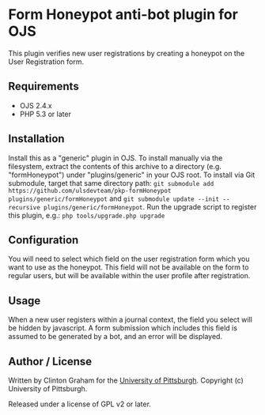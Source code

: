# Form Honeypot anti-bot plugin for OJS

This plugin verifies new user registrations by creating a honeypot on the User Registration form.

## Requirements

* OJS 2.4.x
* PHP 5.3 or later

## Installation

Install this as a "generic" plugin in OJS.  To install manually via the filesystem, extract the contents of this archive to a directory (e.g. "formHoneypot") under "plugins/generic" in your OJS root.  To install via Git submodule, target that same directory path: `git submodule add https://github.com/ulsdevteam/pkp-formHoneypot plugins/generic/formHoneypot` and `git submodule update --init --recursive plugins/generic/formHoneypot`.  Run the upgrade script to register this plugin, e.g.: `php tools/upgrade.php upgrade`

## Configuration

You will need to select which field on the user registration form which you want to use as the honeypot.  This field will not be available on the form to regular users, but will be available within the user profile after registration.

## Usage

When a new user registers within a journal context, the field you select will be hidden by javascript.  A form submission which includes this field is assumed to be generated by a bot, and an error will be displayed.

## Author / License

Written by Clinton Graham for the [University of Pittsburgh](http://www.pitt.edu).  Copyright (c) University of Pittsburgh.

Released under a license of GPL v2 or later.
